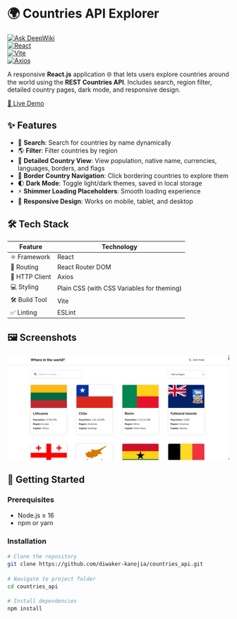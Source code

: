 # 🌍 Countries API Explorer

[![Ask DeepWiki](https://devin.ai/assets/askdeepwiki.png)](https://deepwiki.com/Diwaker-kanojia/countries_api)  
[![React](https://img.shields.io/badge/React-18-blue?logo=react&logoColor=white)](https://reactjs.org/)  
[![Vite](https://img.shields.io/badge/Vite-3-orange?logo=vite)](https://vitejs.dev/)  
[![Axios](https://img.shields.io/badge/Axios-ff69b4?logo=axios&logoColor=white)](https://axios-http.com/)  

A responsive **React.js** application 🌐 that lets users explore countries around the world using the **REST Countries API**. Includes search, region filter, detailed country pages, dark mode, and responsive design.

[🚀 Live Demo](https://countries-api-six-gamma.vercel.app/)


## ✨ Features

- 🔎 **Search**: Search for countries by name dynamically  
- 🌎 **Filter**: Filter countries by region  
- 📄 **Detailed Country View**: View population, native name, currencies, languages, borders, and flags  
- 🧭 **Border Country Navigation**: Click bordering countries to explore them  
- 🌓 **Dark Mode**: Toggle light/dark themes, saved in local storage  
- ⚡ **Shimmer Loading Placeholders**: Smooth loading experience  
- 📱 **Responsive Design**: Works on mobile, tablet, and desktop  


## 🛠️ Tech Stack

| Feature         | Technology                  |
|-----------------|----------------------------|
| ⚛️ Framework     | React                      |
| 🔗 Routing       | React Router DOM           |
| 📡 HTTP Client   | Axios                      |
| 💻 Styling       | Plain CSS (with CSS Variables for theming) |
| 🛠 Build Tool     | Vite                       |
| ✅ Linting       | ESLint                     |


## 🖼 Screenshots
![User Interface](src/assets/userInterface.png)


## 🚀 Getting Started

### Prerequisites

- Node.js ≥ 16  
- npm or yarn  

### Installation

```bash
# Clone the repository
git clone https://github.com/diwaker-kanojia/countries_api.git

# Navigate to project folder
cd countries_api

# Install dependencies
npm install







